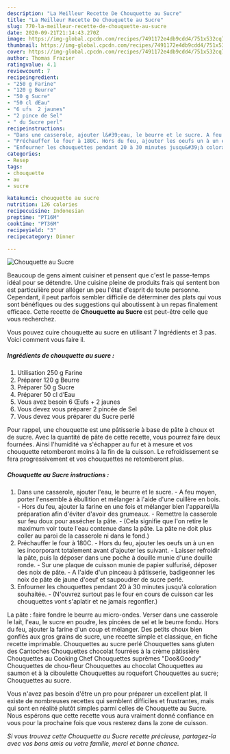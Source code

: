 ```yaml
---
description: "La Meilleur Recette De Chouquette au Sucre"
title: "La Meilleur Recette De Chouquette au Sucre"
slug: 770-la-meilleur-recette-de-chouquette-au-sucre
date: 2020-09-21T21:14:43.270Z
image: https://img-global.cpcdn.com/recipes/7491172e4db9cdd4/751x532cq70/chouquette-au-sucre-photo-principale-de-la-recette.jpg
thumbnail: https://img-global.cpcdn.com/recipes/7491172e4db9cdd4/751x532cq70/chouquette-au-sucre-photo-principale-de-la-recette.jpg
cover: https://img-global.cpcdn.com/recipes/7491172e4db9cdd4/751x532cq70/chouquette-au-sucre-photo-principale-de-la-recette.jpg
author: Thomas Frazier
ratingvalue: 4.1
reviewcount: 7
recipeingredient:
- "250 g Farine"
- "120 g Beurre"
- "50 g Sucre"
- "50 cl dEau"
- "6 ufs  2 jaunes"
- "2 pince de Sel"
- " du Sucre perl"
recipeinstructions:
- "Dans une casserole, ajouter l&#39;eau, le beurre et le sucre. A feu moyen, porter l&#39;ensemble à ébullition et mélanger à l&#39;aide d&#39;une cuillère en bois. Hors du feu, ajouter la farine en une fois et mélanger bien l&#39;appareil/la préparation afin d&#39;éviter d&#39;avoir des grumeaux. Remettre la casserole sur feu doux pour assécher la pâte. (Cela signifie que l&#39;on retire le maximum voir toute l&#39;eau contenue dans la pâte. La pâte ne doit plus coller au paroi de la casserole ni dans le fond.)"
- "Préchauffer le four à 180C. Hors du feu, ajouter les oeufs un à un en les incorporant totalement avant d&#39;ajouter les suivant. Laisser refroidir la pâte, puis la déposer dans une poche à douille munie d&#39;une douille ronde. Sur une plaque de cuisson munie de papier sulfurisé, déposer des noix de pâte. A l&#39;aide d&#39;un pinceau à pâtisserie, badigeonner les noix de pâte de jaune d&#39;oeuf et saupoudrer de sucre perlé."
- "Enfourner les chouquettes pendant 20 à 30 minutes jusqu&#39;à coloration souhaitée. (N&#39;ouvrez surtout pas le four en cours de cuisson car les chouquettes vont s&#39;aplatir et ne jamais regonfler.)"
categories:
- Resep
tags:
- chouquette
- au
- sucre

katakunci: chouquette au sucre 
nutrition: 126 calories
recipecuisine: Indonesian
preptime: "PT16M"
cooktime: "PT36M"
recipeyield: "3"
recipecategory: Dinner

---
```



![Chouquette au Sucre](https://img-global.cpcdn.com/recipes/7491172e4db9cdd4/751x532cq70/chouquette-au-sucre-photo-principale-de-la-recette.jpg)

Beaucoup de gens aiment cuisiner et pensent que c'est le passe-temps idéal pour se détendre. Une cuisine pleine de produits frais qui sentent bon est particulière pour alléger un peu l'état d'esprit de toute personne. Cependant, il peut parfois sembler difficile de déterminer des plats qui vous sont bénéfiques ou des suggestions qui aboutissent à un repas finalement efficace. Cette recette de <strong> Chouquette au Sucre </strong> est peut-être celle que vous recherchez.

<!--inarticleads1-->

Vous pouvez cuire chouquette au sucre en utilisant 7 Ingrédients et 3 pas. Voici comment vous faire il.

##### Ingrédients de chouquette au sucre :

1. Utilisation 250 g Farine
1. Préparer 120 g Beurre
1. Préparer 50 g Sucre
1. Préparer 50 cl d’Eau
1. Vous avez besoin 6 Œufs + 2 jaunes
1. Vous devez vous préparer 2 pincée de Sel
1. Vous devez vous préparer  du Sucre perlé


Pour rappel, une chouquette est une pâtisserie à base de pâte à choux et de sucre. Avec la quantité de pâte de cette recette, vous pourrez faire deux fournées. Ainsi l&#39;humidité va s&#39;échapper au fur et à mesure et vos chouquette retomberont moins à la fin de la cuisson. Le refroidissement se fera progressivement et vos chouquettes ne retomberont plus. 

<!--inarticleads2-->

##### Chouquette au Sucre instructions :

1. Dans une casserole, ajouter l&#39;eau, le beurre et le sucre. - A feu moyen, porter l&#39;ensemble à ébullition et mélanger à l&#39;aide d&#39;une cuillère en bois. - Hors du feu, ajouter la farine en une fois et mélanger bien l&#39;appareil/la préparation afin d&#39;éviter d&#39;avoir des grumeaux. - Remettre la casserole sur feu doux pour assécher la pâte. - (Cela signifie que l&#39;on retire le maximum voir toute l&#39;eau contenue dans la pâte. La pâte ne doit plus coller au paroi de la casserole ni dans le fond.)
1. Préchauffer le four à 180C. - Hors du feu, ajouter les oeufs un à un en les incorporant totalement avant d&#39;ajouter les suivant. - Laisser refroidir la pâte, puis la déposer dans une poche à douille munie d&#39;une douille ronde. - Sur une plaque de cuisson munie de papier sulfurisé, déposer des noix de pâte. - A l&#39;aide d&#39;un pinceau à pâtisserie, badigeonner les noix de pâte de jaune d&#39;oeuf et saupoudrer de sucre perlé.
1. Enfourner les chouquettes pendant 20 à 30 minutes jusqu&#39;à coloration souhaitée. - (N&#39;ouvrez surtout pas le four en cours de cuisson car les chouquettes vont s&#39;aplatir et ne jamais regonfler.)


La pâte : faire fondre le beurre au micro-ondes. Verser dans une casserole le lait, l&#39;eau, le sucre en poudre, les pincées de sel et le beurre fondu. Hors du feu, ajouter la farine d&#39;un coup et mélanger. Des petits choux bien gonflés aux gros grains de sucre, une recette simple et classique, en fiche recette imprimable. Chouquettes au sucre perlé Chouquettes sans gluten des Cantoches Chouquettes chocolat fourrées à la crème pâtissière Chouquettes au Cooking Chef Chouquettes suprêmes &#34;Doo&amp;Goody&#34; Chouquettes de chou-fleur Chouquettes au chocolat Chouquettes au saumon et à la ciboulette Chouquettes au roquefort Chouquettes au sucre; Chouquettes au sucre. 

<!--inarticleads1-->

<p>
Vous n'avez pas besoin d'être un pro pour préparer un excellent plat. Il existe de nombreuses recettes qui semblent difficiles et frustrantes, mais qui sont en réalité plutôt simples parmi celles de Chouquette au Sucre. Nous espérons que cette recette vous aura vraiment donné confiance en vous pour la prochaine fois que vous resterez dans la zone de cuisson.
</p>

<p>
<i>Si vous trouvez cette Chouquette au Sucre recette précieuse, partagez-la avec vos bons amis ou votre famille, merci et bonne chance.</i>
</p>
